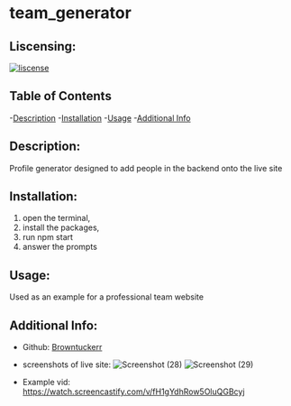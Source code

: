 # team_generator

  ## Liscensing:
  [![liscense](https://img.shields.io/badge/iscense-None-blue)](https://shields.io)

  ## Table of Contents
  -[Description](#description)
  -[Installation](#installation)
  -[Usage](#usage)
  -[Additional Info](#addition-info)

  ## Description:
  Profile generator designed to add people in the backend onto the live site

  ## Installation:
  1. open the terminal,
  2. install the packages,
  3. run npm start
  4. answer the prompts
  
  ## Usage:
  Used as an example for a professional team website


  ## Additional Info:
  - Github: [Browntuckerr](https://github.com/Browntuckerr)
  - screenshots of live site: 
![Screenshot (28)](https://user-images.githubusercontent.com/82062612/138203023-81177e2b-266e-4f00-805c-17156110ff40.png)
![Screenshot (29)](https://user-images.githubusercontent.com/82062612/138203038-9ae3a001-31e4-4688-8dda-0d79ab124209.png)

  - Example vid: https://watch.screencastify.com/v/fH1gYdhRow5OluQGBcyj
